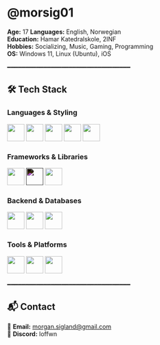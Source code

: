 # @morsig01

**Age:** 17
**Languages:** English, Norwegian  
**Education:** Hamar Katedralskole, 2INF  
**Hobbies:** Socializing, Music, Gaming, Programming  
**OS:** Windows 11, Linux (Ubuntu), iOS  

━━━━━━━━━━━━━━━━━━━━━━━━━━━━━━━━━━

## 🛠️ Tech Stack  

### Languages & Styling  
<p align="left">
  <img src="https://cdn.jsdelivr.net/gh/devicons/devicon/icons/typescript/typescript-original.svg" width="40" height="40"/>
  <img src="https://cdn.jsdelivr.net/gh/devicons/devicon/icons/javascript/javascript-original.svg" width="40" height="40"/>
  <img src="https://cdn.jsdelivr.net/gh/devicons/devicon/icons/html5/html5-original.svg" width="40" height="40"/>
  <img src="https://cdn.jsdelivr.net/gh/devicons/devicon/icons/css3/css3-original.svg" width="40" height="40"/>
  <img src="https://cdn.jsdelivr.net/gh/devicons/devicon@latest/icons/tailwindcss/tailwindcss-original.svg" width="40" height="40"/>
</p>

### Frameworks & Libraries  
<p align="left">
  <img src="https://cdn.jsdelivr.net/gh/devicons/devicon/icons/react/react-original.svg" width="40" height="40"/>
  <img src="https://cdn.jsdelivr.net/gh/devicons/devicon/icons/nextjs/nextjs-original.svg" width="40" height="40" style="filter: invert(1);"/>
  <img src="https://cdn.jsdelivr.net/gh/devicons/devicon/icons/nodejs/nodejs-original.svg" width="40" height="40"/>
</p>

### Backend & Databases  
<p align="left">
  <img src="https://cdn.jsdelivr.net/gh/devicons/devicon/icons/mysql/mysql-original.svg" width="40" height="40"/>
  <img src="https://cdn.jsdelivr.net/gh/devicons/devicon@latest/icons/supabase/supabase-original.svg" width="40" height="40"/>
  <img src="https://cdn.jsdelivr.net/gh/devicons/devicon@latest/icons/sanity/sanity-original.svg" width="40" height="40"/>
</p>

### Tools & Platforms  
<p align="left">
  <img src="https://cdn.jsdelivr.net/gh/devicons/devicon/icons/git/git-original.svg" width="40" height="40"/>
  <img src="https://cdn.jsdelivr.net/gh/devicons/devicon/icons/figma/figma-original.svg" width="40" height="40"/>
  <img src="https://cdn.jsdelivr.net/gh/devicons/devicon@latest/icons/vercel/vercel-original.svg" width="40" height="40"/>
</p>

━━━━━━━━━━━━━━━━━━━━━━━━━━━━━━━━━━

## 📬 Contact  
📧 **Email:** [morgan.sigland@gmail.com](mailto:morgan.sigland@gmail.com)  
💬 **Discord:** loffwn  
